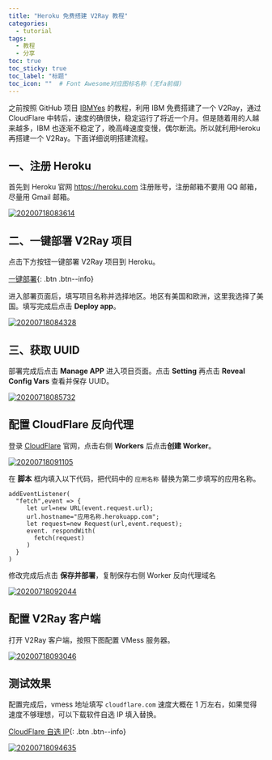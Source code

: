 ```yaml
---
title: "Heroku 免费搭建 V2Ray 教程"
categories:
  - tutorial
tags:
  - 教程
  - 分享
toc: true
toc_sticky: true
toc_label: "标题"
toc_icon: ""  # Font Awesome对应图标名称 (无fa前缀)	
---
```

之前按照 GitHub 项目 [IBMYes](https://github.com/CCChieh/IBMYes) 的教程，利用 IBM 免费搭建了一个 V2Ray，通过 CloudFlare 中转后，速度的确很快，稳定运行了将近一个月。但是随着用的人越来越多，IBM 也逐渐不稳定了，晚高峰速度变慢，偶尔断流。所以就利用Heroku 再搭建一个 V2Ray。下面详细说明搭建流程。

## 一、注册 Heroku
首先到 Heroku 官网 <https://heroku.com> 注册账号，注册邮箱不要用 QQ 邮箱，尽量用 Gmail 邮箱。

[![20200718083614](https://cdn.jsdelivr.net/gh/sunete/imghost/img20200718083614.png)](https://cdn.jsdelivr.net/gh/sunete/imghost/img20200718083614.png)

## 二、一键部署 V2Ray 项目
点击下方按钮一键部署 V2Ray 项目到 Heroku。

[一键部署](https://dashboard.heroku.com/new?template=https%3A%2F%2Fgithub.com%2Fbclswl0827%2Fv2ray-heroku){: .btn .btn--info}

进入部署页面后，填写项目名称并选择地区。地区有美国和欧洲，这里我选择了美国。填写完成后点击 **Deploy app**。

[![20200718084328](https://cdn.jsdelivr.net/gh/sunete/imghost/img20200718084328.png)](https://cdn.jsdelivr.net/gh/sunete/imghost/img20200718084328.png)

## 三、获取 UUID
部署完成后点击 **Manage APP** 进入项目页面。点击 **Setting** 再点击 **Reveal Config Vars** 查看并保存 UUID。

[![20200718085732](https://cdn.jsdelivr.net/gh/sunete/imghost/img20200718085732.png)](https://cdn.jsdelivr.net/gh/sunete/imghost/img20200718085732.png)

## 配置 CloudFlare 反向代理
登录 [CloudFlare](https://www.cloudflare.com/) 官网，点击右侧 **Workers** 后点击**创建 Worker**。

[![20200718091105](https://cdn.jsdelivr.net/gh/sunete/imghost/img20200718091105.png)](https://cdn.jsdelivr.net/gh/sunete/imghost/img20200718091105.png)

在 **脚本** 框内填入以下代码，把代码中的 `应用名称` 替换为第二步填写的应用名称。

```
addEventListener(
  "fetch",event => {
     let url=new URL(event.request.url);
     url.hostname="应用名称.herokuapp.com";
     let request=new Request(url,event.request);
     event. respondWith(
       fetch(request)
     )
  }
)
```

修改完成后点击 **保存并部署**，复制保存右侧 Worker 反向代理域名

[![20200718092044](https://cdn.jsdelivr.net/gh/sunete/imghost/img20200718092044.png)](https://cdn.jsdelivr.net/gh/sunete/imghost/img20200718092044.png)

## 配置 V2Ray 客户端
打开 V2Ray 客户端，按照下图配置 VMess 服务器。

[![20200718093046](https://cdn.jsdelivr.net/gh/sunete/imghost/img20200718093046.png)](https://cdn.jsdelivr.net/gh/sunete/imghost/img20200718093046.png)

## 测试效果
配置完成后，vmess 地址填写 `cloudflare.com` 速度大概在 1 万左右，如果觉得速度不够理想，可以下载软件自选 IP 填入替换。

[CloudFlare 自选 IP](https://haha.lanzous.com/im77Pep9iij){: .btn .btn--info}

[![20200718094635](https://cdn.jsdelivr.net/gh/sunete/imghost/img20200718094635.png)](https://cdn.jsdelivr.net/gh/sunete/imghost/img20200718094635.png)

